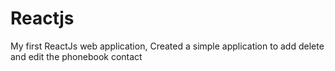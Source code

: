 # Reactjs
My first ReactJs web application, Created a simple application to add delete and edit the phonebook contact
